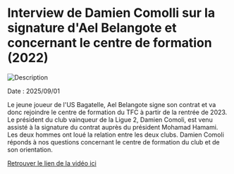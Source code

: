# Interview de Damien Comolli sur la signature d'Ael Belangote et concernant le centre de formation (2022)

![Description](images/3f550.jpg)

Date : 2025/09/01

Le jeune joueur de l'US Bagatelle, Ael Belangote signe son contrat et va donc rejoindre le centre de formation du TFC à partir de la rentrée de 2023. Le président du club vainqueur de la Ligue 2, Damien Comoli, est venu assisté à la signature du contrat auprès du président Mohamad Hamami. Les deux hommes ont loué la relation entre les deux clubs. Damien Comoli réponds à nos questions concernant le centre de formation du club et de son orientation.

[Retrouver le lien de la vidéo ici](https://www.youtube.com/watch?v=cPoL5tjIeRc&t=24s)
